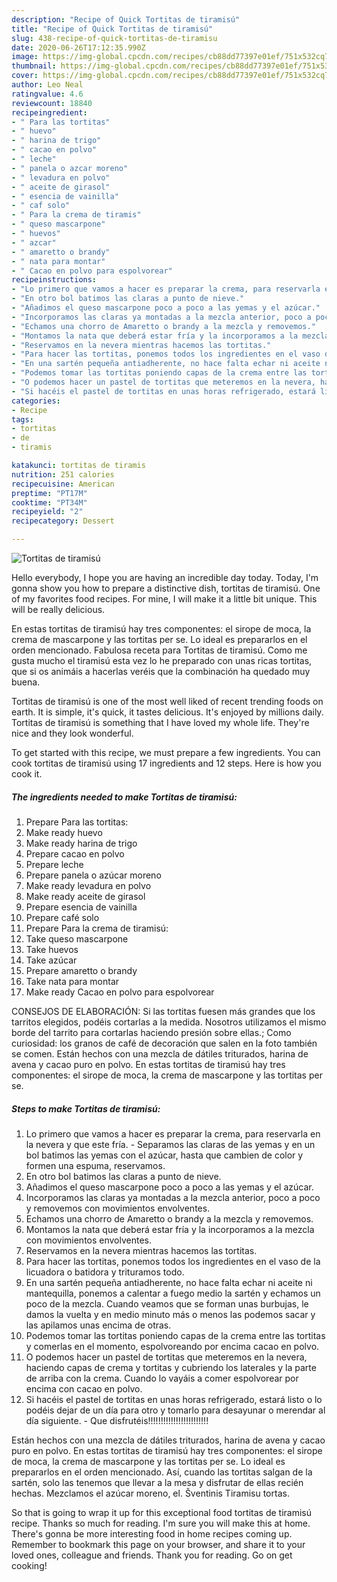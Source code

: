 ```yaml
---
description: "Recipe of Quick Tortitas de tiramisú"
title: "Recipe of Quick Tortitas de tiramisú"
slug: 438-recipe-of-quick-tortitas-de-tiramisu
date: 2020-06-26T17:12:35.990Z
image: https://img-global.cpcdn.com/recipes/cb88dd77397e01ef/751x532cq70/tortitas-de-tiramisu-foto-principal.jpg
thumbnail: https://img-global.cpcdn.com/recipes/cb88dd77397e01ef/751x532cq70/tortitas-de-tiramisu-foto-principal.jpg
cover: https://img-global.cpcdn.com/recipes/cb88dd77397e01ef/751x532cq70/tortitas-de-tiramisu-foto-principal.jpg
author: Leo Neal
ratingvalue: 4.6
reviewcount: 18840
recipeingredient:
- " Para las tortitas"
- " huevo"
- " harina de trigo"
- " cacao en polvo"
- " leche"
- " panela o azcar moreno"
- " levadura en polvo"
- " aceite de girasol"
- " esencia de vainilla"
- " caf solo"
- " Para la crema de tiramis"
- " queso mascarpone"
- " huevos"
- " azcar"
- " amaretto o brandy"
- " nata para montar"
- " Cacao en polvo para espolvorear"
recipeinstructions:
- "Lo primero que vamos a hacer es preparar la crema, para reservarla en la nevera y que este fría. Separamos las claras de las yemas y en un bol batimos las yemas con el azúcar, hasta que cambien de color y formen una espuma, reservamos."
- "En otro bol batimos las claras a punto de nieve."
- "Añadimos el queso mascarpone poco a poco a las yemas y el azúcar."
- "Incorporamos las claras ya montadas a la mezcla anterior, poco a poco y removemos con movimientos envolventes."
- "Echamos una chorro de Amaretto o brandy a la mezcla y removemos."
- "Montamos la nata que deberá estar fría y la incorporamos a la mezcla con movimientos envolventes."
- "Reservamos en la nevera mientras hacemos las tortitas."
- "Para hacer las tortitas, ponemos todos los ingredientes en el vaso de la licuadora o batidora y trituramos todo."
- "En una sartén pequeña antiadherente, no hace falta echar ni aceite ni mantequilla, ponemos a calentar a fuego medio la sartén y echamos un poco de la mezcla. Cuando veamos que se forman unas burbujas, le damos la vuelta y en medio minuto más o menos las podemos sacar y las apilamos unas encima de otras."
- "Podemos tomar las tortitas poniendo capas de la crema entre las tortitas y comerlas en el momento, espolvoreando por encima cacao en polvo."
- "O podemos hacer un pastel de tortitas que meteremos en la nevera, haciendo capas de crema y tortitas y cubriendo los laterales y la parte de arriba con la crema. Cuando lo vayáis a comer espolvorear por encima con cacao en polvo."
- "Si hacéis el pastel de tortitas en unas horas refrigerado, estará listo o lo podéis dejar de un día para otro y tomarlo para desayunar o merendar al día siguiente. Que disfrutéis!!!!!!!!!!!!!!!!!!!!!!!!"
categories:
- Recipe
tags:
- tortitas
- de
- tiramis

katakunci: tortitas de tiramis 
nutrition: 251 calories
recipecuisine: American
preptime: "PT17M"
cooktime: "PT34M"
recipeyield: "2"
recipecategory: Dessert

---
```



![Tortitas de tiramisú](https://img-global.cpcdn.com/recipes/cb88dd77397e01ef/751x532cq70/tortitas-de-tiramisu-foto-principal.jpg)

Hello everybody, I hope you are having an incredible day today. Today, I'm gonna show you how to prepare a distinctive dish, tortitas de tiramisú. One of my favorites food recipes. For mine, I will make it a little bit unique. This will be really delicious.

En estas tortitas de tiramisú hay tres componentes: el sirope de moca, la crema de mascarpone y las tortitas per se. Lo ideal es prepararlos en el orden mencionado. Fabulosa receta para Tortitas de tiramisú. Como me gusta mucho el tiramisú esta vez lo he preparado con unas ricas tortitas, que si os animáis a hacerlas veréis que la combinación ha quedado muy buena.

Tortitas de tiramisú is one of the most well liked of recent trending foods on earth. It is simple, it's quick, it tastes delicious. It's enjoyed by millions daily. Tortitas de tiramisú is something that I have loved my whole life. They're nice and they look wonderful.


To get started with this recipe, we must prepare a few ingredients. You can cook tortitas de tiramisú using 17 ingredients and 12 steps. Here is how you cook it.

<!--inarticleads1-->

##### The ingredients needed to make Tortitas de tiramisú:

1. Prepare  Para las tortitas:
1. Make ready  huevo
1. Make ready  harina de trigo
1. Prepare  cacao en polvo
1. Prepare  leche
1. Prepare  panela o azúcar moreno
1. Make ready  levadura en polvo
1. Make ready  aceite de girasol
1. Prepare  esencia de vainilla
1. Prepare  café solo
1. Prepare  Para la crema de tiramisú:
1. Take  queso mascarpone
1. Take  huevos
1. Take  azúcar
1. Prepare  amaretto o brandy
1. Take  nata para montar
1. Make ready  Cacao en polvo para espolvorear


CONSEJOS DE ELABORACIÓN: Si las tortitas fuesen más grandes que los tarritos elegidos, podéis cortarlas a la medida. Nosotros utilizamos el mismo borde del tarrito para cortarlas haciendo presión sobre ellas.; Como curiosidad: los granos de café de decoración que salen en la foto también se comen. Están hechos con una mezcla de dátiles triturados, harina de avena y cacao puro en polvo. En estas tortitas de tiramisú hay tres componentes: el sirope de moca, la crema de mascarpone y las tortitas per se. 

<!--inarticleads2-->

##### Steps to make Tortitas de tiramisú:

1. Lo primero que vamos a hacer es preparar la crema, para reservarla en la nevera y que este fría. - Separamos las claras de las yemas y en un bol batimos las yemas con el azúcar, hasta que cambien de color y formen una espuma, reservamos.
1. En otro bol batimos las claras a punto de nieve.
1. Añadimos el queso mascarpone poco a poco a las yemas y el azúcar.
1. Incorporamos las claras ya montadas a la mezcla anterior, poco a poco y removemos con movimientos envolventes.
1. Echamos una chorro de Amaretto o brandy a la mezcla y removemos.
1. Montamos la nata que deberá estar fría y la incorporamos a la mezcla con movimientos envolventes.
1. Reservamos en la nevera mientras hacemos las tortitas.
1. Para hacer las tortitas, ponemos todos los ingredientes en el vaso de la licuadora o batidora y trituramos todo.
1. En una sartén pequeña antiadherente, no hace falta echar ni aceite ni mantequilla, ponemos a calentar a fuego medio la sartén y echamos un poco de la mezcla. Cuando veamos que se forman unas burbujas, le damos la vuelta y en medio minuto más o menos las podemos sacar y las apilamos unas encima de otras.
1. Podemos tomar las tortitas poniendo capas de la crema entre las tortitas y comerlas en el momento, espolvoreando por encima cacao en polvo.
1. O podemos hacer un pastel de tortitas que meteremos en la nevera, haciendo capas de crema y tortitas y cubriendo los laterales y la parte de arriba con la crema. Cuando lo vayáis a comer espolvorear por encima con cacao en polvo.
1. Si hacéis el pastel de tortitas en unas horas refrigerado, estará listo o lo podéis dejar de un día para otro y tomarlo para desayunar o merendar al día siguiente. - Que disfrutéis!!!!!!!!!!!!!!!!!!!!!!!!


Están hechos con una mezcla de dátiles triturados, harina de avena y cacao puro en polvo. En estas tortitas de tiramisú hay tres componentes: el sirope de moca, la crema de mascarpone y las tortitas per se. Lo ideal es prepararlos en el orden mencionado. Así, cuando las tortitas salgan de la sartén, solo las tenemos que llevar a la mesa y disfrutar de ellas recién hechas. Mezclamos el azúcar moreno, el. Šventinis Tiramisu tortas. 

So that is going to wrap it up for this exceptional food tortitas de tiramisú recipe. Thanks so much for reading. I'm sure you will make this at home. There's gonna be more interesting food in home recipes coming up. Remember to bookmark this page on your browser, and share it to your loved ones, colleague and friends. Thank you for reading. Go on get cooking!
